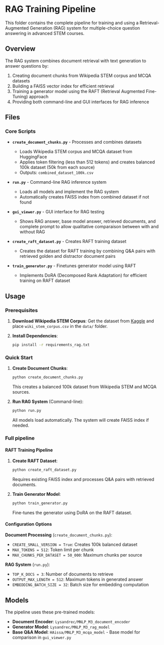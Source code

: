 # RAG Training Pipeline

This folder contains the complete pipeline for training and using a Retrieval-Augmented Generation (RAG) system for multiple-choice question answering in advanced STEM courses.

## Overview

The RAG system combines document retrieval with text generation to answer questions by:
1. Creating document chunks from Wikipedia STEM corpus and MCQA datasets
2. Building a FAISS vector index for efficient retrieval
3. Training a generator model using the RAFT (Retrieval Augmented Fine-Tuning) approach
4. Providing both command-line and GUI interfaces for RAG inference

## Files

### Core Scripts

- **`create_document_chunks.py`** - Processes and combines datasets
  - Loads Wikipedia STEM corpus and MCQA dataset from HuggingFace
  - Applies token filtering (less than 512 tokens) and creates balanced 100k dataset (50k from each source)
  - Outputs: `combined_dataset_100k.csv`

- **`run.py`** - Command-line RAG inference system
  - Loads all models and implement the RAG system
  - Automatically creates FAISS index from combined dataset if not found

- **`gui_viewer.py`** - GUI interface for RAG testing
  - Shows RAG answer, base model answer, retrieved documents, and complete prompt to allow qualitative comparaison between with and without RAG

- **`create_raft_dataset.py`** - Creates RAFT training dataset
  - Creates the dataset for RAFT training by combining Q&A pairs with retrieved golden and distractor document pairs

- **`train_generator.py`** - Finetunes generator model using RAFT
  - Implements DoRA (Decomposed Rank Adaptation) for efficient training on RAFT dataset

## Usage

### Prerequisites

1. **Download Wikipedia STEM Corpus**: Get the dataset from [Kaggle](https://www.kaggle.com/datasets/conjuring92/wiki-stem-corpus) and place `wiki_stem_corpus.csv` in the `data/` folder.

2. **Install Dependencies**: 
   ```bash
   pip install -r requirements_rag.txt
   ```

### Quick Start

1. **Create Document Chunks**:
   ```bash
   python create_document_chunks.py
   ```
   This creates a balanced 100k dataset from Wikipedia STEM and MCQA sources.

2. **Run RAG System** (Command-line):
   ```bash
   python run.py
   ```
   All models load automatically. The system will create FAISS index if needed.

### Full pipeline

#### RAFT Training Pipeline

1. **Create RAFT Dataset**:
   ```bash
   python create_raft_dataset.py
   ```
   Requires existing FAISS index and processes Q&A pairs with retrieved documents.

2. **Train Generator Model**:
   ```bash
   python train_generator.py
   ```
   Fine-tunes the generator using DoRA on the RAFT dataset.

#### Configuration Options

**Document Processing** (`create_document_chunks.py`):
- `CREATE_SMALL_VERSION = True`: Creates 100k balanced dataset
- `MAX_TOKENS = 512`: Token limit per chunk
- `MAX_CHUNKS_PER_DATASET = 50_000`: Maximum chunks per source

**RAG System** (`run.py`):
- `TOP_K_DOCS = 3`: Number of documents to retrieve
- `OUTPUT_MAX_LENGTH = 512`: Maximum tokens in generated answer
- `EMBEDDING_BATCH_SIZE = 32`: Batch size for embedding computation

## Models

The pipeline uses these pre-trained models:
- **Document Encoder**: `Lysandrec/MNLP_M3_document_encoder`
- **Generator Model**: `Lysandrec/MNLP_M3_rag_model`
- **Base Q&A Model**: `HAissa/MNLP_M3_mcqa_model` - Base model for comparison in `gui_viewer.py`